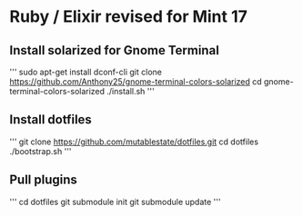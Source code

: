 Ruby / Elixir revised for Mint 17
================================
Install solarized for Gnome Terminal
------------------------------------
'''
  sudo apt-get install dconf-cli
  git clone https://github.com/Anthony25/gnome-terminal-colors-solarized
  cd gnome-terminal-colors-solarized
  ./install.sh
'''

Install dotfiles 
----------------
'''
  git clone https://github.com/mutablestate/dotfiles.git
  cd dotfiles
  ./bootstrap.sh
'''

Pull plugins
------------
'''
  cd dotfiles
  git submodule init
  git submodule update
'''
